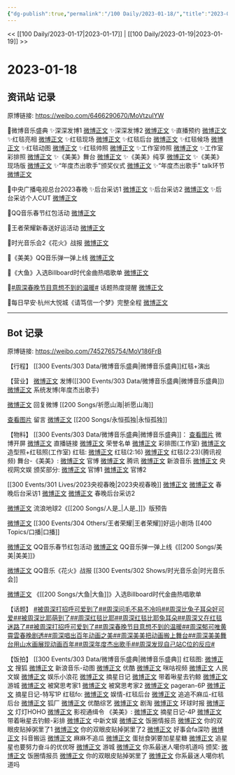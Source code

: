 ```yaml
---
{"dg-publish":true,"permalink":"/100 Daily/2023-01-18/","title":"2023-01-18","created":"2023-01-21T15:03:07.000+08:00","updated":"2023-02-26T00:50:28.000+08:00"}
---
```



<< [[100 Daily/2023-01-17\|2023-01-17]] | [[100 Daily/2023-01-19\|2023-01-19]] >>

# 2023-01-18

## 资讯站 记录

原博链接: https://weibo.com/6466290670/MoVtzuIYW

💫微博音乐盛典
✨深深发博1 [微博正文](https://m.weibo.cn/6466290670/4859381466536437)
✨深深发博2 [微博正文](https://m.weibo.cn/6466290670/4859382938474785)
✨直播预约 [微博正文](https://m.weibo.cn/6466290670/4859293038285782)
✨红毯亮相 [微博正文](https://m.weibo.cn/6466290670/4859321566888643)
✨红毯现场 [微博正文](https://m.weibo.cn/6466290670/4859337622951789)
✨红毯后台 [微博正文](https://m.weibo.cn/6466290670/4859338135181488)
✨红毯候场 [微博正文](https://m.weibo.cn/6466290670/4859323110916917)
✨红毯动图 [微博正文](https://m.weibo.cn/6466290670/4859325748616104)
✨红毯帅照 [微博正文](https://m.weibo.cn/6466290670/4859337924942549)
✨工作室帅照 [微博正文](https://m.weibo.cn/6466290670/4859409929080127)
✨工作室彩排照 [微博正文](https://m.weibo.cn/6466290670/4859324326745454)
✨《美美》舞台 [微博正文](https://m.weibo.cn/6466290670/4859365527652282)
✨《美美》纯享 [微博正文](https://m.weibo.cn/6466290670/4859366749249388)
✨《美美》现场版 [微博正文](https://m.weibo.cn/6466290670/4859382154143806)
✨“年度杰出歌手”颁奖仪式 [微博正文](https://m.weibo.cn/6466290670/4859374256525515)
✨“年度杰出歌手” talk环节 [微博正文](https://m.weibo.cn/6466290670/4859381847957033)

💫中央广播电视总台2023春晚
✨后台采访1 [微博正文](https://m.weibo.cn/6466290670/4859323900236393)
✨后台采访2 [微博正文](https://m.weibo.cn/6466290670/4859341275932086)
✨后台采访个人CUT [微博正文](https://m.weibo.cn/6466290670/4859368065731184)

💫QQ音乐春节红包活动 [微博正文](https://m.weibo.cn/6466290670/4859247080509087)

💫王者荣耀新春送好运活动 [微博正文](https://m.weibo.cn/6466290670/4859273547613564)

💫时光音乐会2《花火》战报 [微博正文](https://m.weibo.cn/6466290670/4859247547122373)

💫《美美》QQ音乐弹一弹上线 [微博正文](https://m.weibo.cn/6466290670/4859234002928367)

💫《大鱼》入选Billboard时代金曲热唱歌单 [微博正文](https://m.weibo.cn/6466290670/4859314575510050)

💫[#周深春晚节目意想不到的温暖#](https://s.weibo.com/weibo?q=%23%E5%91%A8%E6%B7%B1%E6%98%A5%E6%99%9A%E8%8A%82%E7%9B%AE%E6%84%8F%E6%83%B3%E4%B8%8D%E5%88%B0%E7%9A%84%E6%B8%A9%E6%9A%96%23) 话题热度提醒 [微博正文](https://m.weibo.cn/6466290670/4859342308510541)

💫每日早安·杭州大悦城《请笃信一个梦》完整全程 [微博正文](https://m.weibo.cn/6466290670/4859180928471774)

---
## Bot 记录

原博链接: https://weibo.com/7452765754/MoV186FrB

【行程】
[[300 Events/303 Data/微博音乐盛典\|微博音乐盛典]]红毯+演出

【营业】
[微博正文](https://m.weibo.cn/1736988591/4859379981494211) 发博([[300 Events/303 Data/微博音乐盛典\|微博音乐盛典]])
[微博正文](https://m.weibo.cn/1736988591/4859382037223658) 系统发博(年度杰出歌手)

[微博正文](https://m.weibo.cn/1736988591/4858854493390185) 回复微博 [[200 Songs/祈愿山海\|祈愿山海]]

[查看图片](https://wx2.sinaimg.cn/large/0088n2Pggy1ha8671sv6sj30yi07a0t5.jpg) 留言 [微博正文](https://m.weibo.cn/1736988591/4858476608100134) [[200 Songs/永恒孤独\|永恒孤独]]

【物料】
[[300 Events/303 Data/微博音乐盛典\|微博音乐盛典]]：
[查看图片](https://wx4.sinaimg.cn/large/0088n2Pggy1ha87du8a4dj30u01sytld.jpg) 微博开屏
[微博正文](https://m.weibo.cn/2183483187/4859288217976880) 直播链接
[微博正文](https://m.weibo.cn/2183483187/4859384818040930) 荣誉名单
[微博正文](https://m.weibo.cn/7478855230/4859321219550510) 彩排图(工作室)
[微博正文](https://m.weibo.cn/7478855230/4859402282862875) 造型照+红毯照(工作室)
红毯:
[微博正文](https://m.weibo.cn/2183483187/4859320615830188) 红毯(2:16)
[微博正文](https://m.weibo.cn/2591595652/4859322003359712) 红毯(2:23)(腾讯视频)
舞台-《美美》:
[微博正文](https://m.weibo.cn/2183483187/4859360423192165) 官博
[微博正文](https://m.weibo.cn/3758512144/4859361740463103) 腾讯
[微博正文](https://m.weibo.cn/1266269835/4859361543330310) 新浪音乐
[微博正文](https://m.weibo.cn/7735105675/4859363153942750) 央视网文娱
颁奖部分:
[微博正文](https://m.weibo.cn/2183483187/4859371375563157) 官博1
[微博正文](https://m.weibo.cn/2183483187/4859371216176178) 官博2

[[300 Events/301 Lives/2023央视春晚\|2023央视春晚]]
[微博正文](https://m.weibo.cn/2656274875/4859321701636377) [微博正文](https://m.weibo.cn/3266943013/4859352052402122) 春晚后台采访1
[微博正文](https://m.weibo.cn/3506728370/4859336351820173) [微博正文](https://m.weibo.cn/6466290670/4859368065731184) 春晚后台采访2

[微博正文](https://m.weibo.cn/6436669966/4859237370435798) 流浪地球2《[[200 Songs/人是_\|人是_]]》版预告

[微博正文](https://m.weibo.cn/5698023579/4859261210859612) [[300 Events/304 Others/王者荣耀\|王者荣耀]]好运小剧场 [[400 Topics/口播\|口播]]

[微博正文](https://m.weibo.cn/2169129705/4859215850767013) QQ音乐春节红包活动
[微博正文](https://m.weibo.cn/2169129705/4859232203049830) QQ音乐弹一弹上线《[[200 Songs/美美\|美美]]》

[微博正文](https://m.weibo.cn/2169129705/4859234720942432) QQ音乐《花火》战报 [[300 Events/302 Shows/时光音乐会\|时光音乐会]]

[微博正文](https://m.weibo.cn/7747130271/4859278785774137) 《[[200 Songs/大鱼\|大鱼]]》入选Billboard时代金曲热唱歌单

【话题】
[#被周深打招呼可爱到了#](https://s.weibo.com/weibo?q=%23%E8%A2%AB%E5%91%A8%E6%B7%B1%E6%89%93%E6%8B%9B%E5%91%BC%E5%8F%AF%E7%88%B1%E5%88%B0%E4%BA%86%23)[#周深问毛不易不冷吗#](https://s.weibo.com/weibo?q=%23%E5%91%A8%E6%B7%B1%E9%97%AE%E6%AF%9B%E4%B8%8D%E6%98%93%E4%B8%8D%E5%86%B7%E5%90%97%23)[#周深比兔子耳朵好可爱#](https://s.weibo.com/weibo?q=%23%E5%91%A8%E6%B7%B1%E6%AF%94%E5%85%94%E5%AD%90%E8%80%B3%E6%9C%B5%E5%A5%BD%E5%8F%AF%E7%88%B1%23)[#被周深比耶萌到了#](https://s.weibo.com/weibo?q=%23%E8%A2%AB%E5%91%A8%E6%B7%B1%E6%AF%94%E8%80%B6%E8%90%8C%E5%88%B0%E4%BA%86%23)[#周深红毯比耶#](https://s.weibo.com/weibo?q=%23%E5%91%A8%E6%B7%B1%E7%BA%A2%E6%AF%AF%E6%AF%94%E8%80%B6%23)[#周深红毯比耶兔耳朵#](https://s.weibo.com/weibo?q=%23%E5%91%A8%E6%B7%B1%E7%BA%A2%E6%AF%AF%E6%AF%94%E8%80%B6%E5%85%94%E8%80%B3%E6%9C%B5%23)[#周深又在红毯迷路了#](https://s.weibo.com/weibo?q=%23%E5%91%A8%E6%B7%B1%E5%8F%88%E5%9C%A8%E7%BA%A2%E6%AF%AF%E8%BF%B7%E8%B7%AF%E4%BA%86%23)[#被周深打招呼可爱到了#](https://s.weibo.com/weibo?q=%23%E8%A2%AB%E5%91%A8%E6%B7%B1%E6%89%93%E6%8B%9B%E5%91%BC%E5%8F%AF%E7%88%B1%E5%88%B0%E4%BA%86%23)[#周深春晚节目意想不到的温暖#](https://s.weibo.com/weibo?q=%23%E5%91%A8%E6%B7%B1%E6%98%A5%E6%99%9A%E8%8A%82%E7%9B%AE%E6%84%8F%E6%83%B3%E4%B8%8D%E5%88%B0%E7%9A%84%E6%B8%A9%E6%9A%96%23)[#周深郁可唯黄霄雲春晚剧透#](https://s.weibo.com/weibo?q=%23%E5%91%A8%E6%B7%B1%E9%83%81%E5%8F%AF%E5%94%AF%E9%BB%84%E9%9C%84%E9%9B%B2%E6%98%A5%E6%99%9A%E5%89%A7%E9%80%8F%23)[#周深唱出百年动画之美#](https://s.weibo.com/weibo?q=%23%E5%91%A8%E6%B7%B1%E5%94%B1%E5%87%BA%E7%99%BE%E5%B9%B4%E5%8A%A8%E7%94%BB%E4%B9%8B%E7%BE%8E%23)[#周深美美把动画搬上舞台#](https://s.weibo.com/weibo?q=%23%E5%91%A8%E6%B7%B1%E7%BE%8E%E7%BE%8E%E6%8A%8A%E5%8A%A8%E7%94%BB%E6%90%AC%E4%B8%8A%E8%88%9E%E5%8F%B0%23)[#周深美美舞台用山水画展现动画百年#](https://s.weibo.com/weibo?q=%23%E5%91%A8%E6%B7%B1%E7%BE%8E%E7%BE%8E%E8%88%9E%E5%8F%B0%E7%94%A8%E5%B1%B1%E6%B0%B4%E7%94%BB%E5%B1%95%E7%8E%B0%E5%8A%A8%E7%94%BB%E7%99%BE%E5%B9%B4%23)[#周深年度杰出歌手#](https://s.weibo.com/weibo?q=%23%E5%91%A8%E6%B7%B1%E5%B9%B4%E5%BA%A6%E6%9D%B0%E5%87%BA%E6%AD%8C%E6%89%8B%23)[#周深发现自己站C位的反应#](https://s.weibo.com/weibo?q=%23%E5%91%A8%E6%B7%B1%E5%8F%91%E7%8E%B0%E8%87%AA%E5%B7%B1%E7%AB%99C%E4%BD%8D%E7%9A%84%E5%8F%8D%E5%BA%94%23)

【饭拍】
[[300 Events/303 Data/微博音乐盛典\|微博音乐盛典]]
红毯图:
[微博正文](https://m.weibo.cn/1843633441/4859324642362462) 搜狐
[微博正文](https://m.weibo.cn/1266269835/4859324486388105) 新浪音乐-动图
[微博正文](https://m.weibo.cn/1642904381/4859331021904992) 优酷
[微博正文](https://m.weibo.cn/1809436135/4859334611699854) 咪咕视频
[微博正文](https://m.weibo.cn/7362512027/4859354832438486) 人民文娱
[微博正文](https://m.weibo.cn/5611783716/4859324809347651) 娱乐小浪花
[微博正文](https://m.weibo.cn/6859101100/4859326592716390) 摘星日记
[微博正文](https://m.weibo.cn/3246571812/4859323748979594) 带着啾星去钓鲸
[微博正文](https://m.weibo.cn/1801743981/4859322783763004) 游城
[微博正文](https://m.weibo.cn/6963919213/4859319953133799) 被窝思考家1
[微博正文](https://m.weibo.cn/6963919213/4859329812894623) 被窝思考家2
[微博正文](https://m.weibo.cn/7633014126/4859412176444486) pageran-6P
[微博正文](https://m.weibo.cn/6859101100/4859412142890661) 摘星日记-特写1P
红毯fo:
[微博正文](https://m.weibo.cn/6579479488/4859313359951947) 娱情-红毯后台
[微博正文](https://m.weibo.cn/5657474252/4859341850811791) 追追不麻瓜-红毯后台
[微博正文](https://m.weibo.cn/6525010965/4859324930725845) 狐厂
[微博正文](https://m.weibo.cn/5546124973/4859317393822903) 优酷综艺
[微博正文](https://m.weibo.cn/5697928291/4859317444937293) 剧淘
[微博正文](https://m.weibo.cn/7442413095/4859319507748151) 环球时报
[微博正文](https://m.weibo.cn/5367837096/4859321902436697) 灯灯HOHO
[微博正文](https://m.weibo.cn/3666565210/4859318471495581) 影视通缉令
《美美》:
[微博正文](https://m.weibo.cn/6859101100/4859364270152365) 摘星日记-4P
[微博正文](https://m.weibo.cn/3246571812/4859360981549933) 带着啾星去钓鲸-彩排
[微博正文](https://m.weibo.cn/7728745629/4859363023659272) 中新文娱
[微博正文](https://m.weibo.cn/5927465467/4859356081823135) 饭圈情报员
[微博正文](https://m.weibo.cn/1951132625/4859360671698990) 你的双眼皮贴掉粥里了1
[微博正文](https://m.weibo.cn/1951132625/4859361669417298) 你的双眼皮贴掉粥里了2
[微博正文](https://m.weibo.cn/6147237910/4859361799703633) 好事会fa深叻
[微博正文](https://m.weibo.cn/5122158435/4859370628193275) 抖音搬运
[微博正文](https://m.weibo.cn/5657474252/4859370733312128) 麻麻不追瓜
[微博正文](https://m.weibo.cn/6048634807/4859392824181360) 蛋挞食粥要加星星糖
[微博正文](https://m.weibo.cn/7633597699/4859393386743150) 追星星也要努力奋斗的优优呀
[微博正文](https://m.weibo.cn/1801743981/4859400713410421) 游城
[微博正文](https://m.weibo.cn/7724525486/4859409887660976) 你系最迷人噶你机道吗
颁奖:
[微博正文](https://m.weibo.cn/5927465467/4859366384337047) 饭圈情报员
[微博正文](https://m.weibo.cn/1951132625/4859368883620401) 你的双眼皮贴掉粥里了
[微博正文](https://m.weibo.cn/7724525486/4859395067877176) 你系最迷人噶你机道吗
